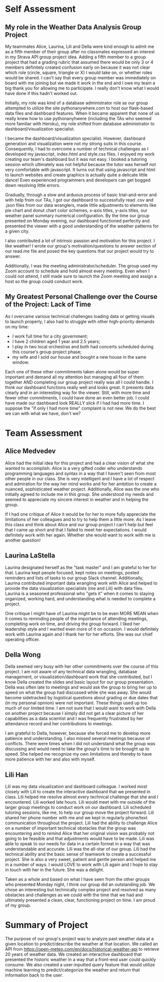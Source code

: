# Self Assessment
## My role in the Weather Data Analysis Group Project
My teammates Alice, Laurina, Lili and Della were kind enough to admit me as a fifth member of their group after no classmates expressed an interest in my Strava API group project idea. Adding a fifth member to a group project that had a grading rubric that assumed there would be only 3 or 4 members definitely created confusion early on because it was not clear which role (circle, square, triangle or X) I would take on, or whether roles would be shared. I can't say that every group member was immediately on board with me joining but we made it work in the end and I owe my team a big thank you for allowing me to participate. I really don't know what I would have done if this hadn't worked out.

Initially, my role was kind of a database administrator role as our group attempted to utilize the site pythonanywhere.com to host our flask-based data files and dashboard features. When it became apparent that none of us really knew how to use pythonanyhwere (including the TAs who seemed more familiar with Heroku), my role shifted from database administrator to dashboard/visualization specialist.

I became the dashboard/visualization specialist. However, dashboard generation and visualization were not my strong suits in this course. Consequently, I had to overcome a number of technical challenges as I developed my javascript, index.html and style.css files. I enjoyed my work creating our team's dashboard but it was not easy. I booked a tutoring session which ultimately was not helpful because the tutor was herself not very comfortable with javascript. It turns out that using javascript and html to launch websites and create graphics is actually quite a delicate little dance! Even experienced programmers and developers can get bogged down resolving little errors. 

Gradually, through a slow and arduous process of basic trial-and-error and with help from our TAs, I got our dashboard to successfully read .csv and .json files from our data wranglers, made little adjustments to elements like pie chart and donut chart color schemes, x-axis titles, y-axis titles, our weather panel summary numerical configuration. By the time our group presented on Monday evening, our dashboard functioned perfectly and presented the viewer with a good understanding of the weather patterns for a given city.

I also contributed a lot of intrinsic passion and motivation for this project. I like weather! I wrote our group's motivation/questions to answer section of our read.me file and posed the key questions that our project would try to answer. 

Additionally, I was the meeting administrator/scheduler. The group used my Zoom account to schedule and hold almost every meeting. Even when I could not attend, I still made sure to launch the Zoom meeting and assign a host so the group could conduct work. 

## My Greatest Personal Challenge over the Course of the Project: Lack of Time
As I overcame various technical challenges loading data or getting visuals to launch properly, I also had to struggle with other high-priority demands on my time: 
- I work full time for a city government; 
- I have 2 children aged 1 year and 2.5 years; 
- I  play in two local orchestras and both had concerts scheduled during this course's group project phase; 
- my wife and I sold our house and bought a new house in the same window. 

Each one of these other commitments taken alone would be super important and demand all my attention but managing all four of them together AND completing our group project really was all I could handle. I think our dashboard functions really well and looks great. It presents data clearly and in an interesting way for the viewer. Still, with more time and fewer other commitments, I could have done an even better job. I could have made our dashboard look REALLY slick if I had had more time. I suppose the "if only I had more time" complaint is not new. We do the best we can with what we have, don't we?


# Team Assessment
## Alice Medvedev
Alice had the initial idea for this project and had a clear vision of what she wanted to accomplish. Alice is a very gifted coder who understands programming languages and syntax in a way that I haven't seen from most other people in our class. She is very intelligent and I have a lot of respect and admiration for the way her mind works and for her ambition to create a nuanced, sophisticated weather project. Additionally, Alice was the one who initially agreed to include me in this group. She understood my needs and seemed to appreciate my sincere interest in weather and in helping the group. 

If I had one critique of Alice it would be for her to more fully appreciate the limitations of her colleagues and to try to help them a little more. As I leave this class and think about Alice and our group project I can't help but feel that I came up short and that I failed to meet her expectations. I would definitely work with her again. Whether she would want to work with me is another question!

## Laurina LaStella
Laurina designated herself as the "task master" and I am grateful to her for that. Laurina kept people focused, kept notes on meetings, posted reminders and lists of tasks to our group Slack channel. Additionally, Laurina contributed important data wrangling work with Alice and helped to provide the data visualization specialists (me and Lili) with data files. Laurina is a seasoned professional who "gets it" when it comes to staying organized, working hard, and understanding what is needed to complete a project. 

One critique I might have of Laurina might be to be even MORE MEAN when it comes to reminding people of the importance of attending meetings, completing work on time, and driving the group forward. I liked her leadership style and I wanted even more of it on occasion. I would definitely work with Laurina again and I thank her for her efforts. She was our chief operating officer.

## Della Wong
Della seemed very busy with her other commitments over the course of this project. I am not aware of any technical data wrangling, database management, or visualization/dashboard work that she contributed, but I know Della created the slides and basic layout for our group presentation. Della was often late to meetings and would ask the group to bring her up to speed on what the group had discussed while she was away. She would become sidetracked by logistical questions about grading or due dates that (in my personal opinion) were not important. These things used up too much of our limited time. I am not sure that I would want to work with Della on another project because I simply did not get a clear picture of her capabilities as a data scientist and I was frequently frustrated by her attendance record and her contributions to meetings.

I am grateful to Della, however, because she forced me to develop more patience and understanding. I also missed several meetings because of conflicts. There were times when I did not understand what the group was discussing and would need to take the group's time to be brought up to speed. She helped me recognize my own limitations and thereby to have more patience with her and also with myself. 

## Lili Han
Lili was my data visualization and dashboard colleague. I worked most closely with Lili to create the interactive dashboard that we presented in class. Lili helped me resolve almost every technical challenge that she and I encountered. Lili worked late hours. Lili would meet with me outside of the larger group meetings to conduct  work on our dashboard. Lili scheduled tutoring sessions, like me, to help our group move the project forward. Lili shared her phone number with me and we kept in regularly phone/text communication throughout the project. Lili had the ability to challenge Alice on a number of important technical obstacles that the group was encountering and to remind Alice that her original vision was probably not going to be feasible and that adjustments would have to be made. Lili was able to speak to our needs for data in a certain format in a way that was understandable and accurate. Lili was the all-star of our group. Lili had the technical ability and the basic sense of teamwork to create a successful project. She is also a very sweet, patient and gentle person and helped me in a number of ways. I would LOVE to work with Lili again and I hope to stay in touch with her in the future. She was a delight.

Taken as a whole and based on what I have seen from the other groups who presented Monday night, I think our group did an outstanding job. We chose an interesting but technically complex project and resolved as many obstacles and challenges as we could with the time that we had and ultimately presented a clean, clear, functioning project on time. I am proud of my group.

# Summary of Project
The purpose of our group's project was to analyze past weather data at a given location to predict/describe the weather at that location. We called an API from https://open-meteo.com/en/docs/historical-weather-api to retrieve 20 years of weather data. We created an interactive dashboard that presented the historic weather in a way that a front-end user could quickly consume. We also created a user-inputted query feature that would utilize machine learning to predict/categorize the weather and return that information back to the user. 
